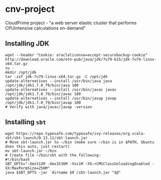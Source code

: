 # cnv-project
CloudPrime project - "a web server elastic cluster that performs CPUintensive calculations on-demand"

## Installing JDK
```
wget --header "Cookie: oraclelicense=accept-securebackup-cookie" http://download.oracle.com/otn-pub/java/jdk/7u79-b15/jdk-7u79-linux-x64.tar.gz
su - 
mkdir /opt/jdk
tar -zxf jdk-7u79-linux-x64.tar.gz -C /opt/jdk
update-alternatives --install /usr/bin/java java /opt/jdk/jdk1.7.0_79/bin/java 100
update-alternatives --install /usr/bin/javac javac /opt/jdk/jdk1.7.0_79/bin/javac 100
update-alternatives --install /usr/bin/javap javap /opt/jdk/jdk1.7.0_79/bin/javap 100
# Verify with java/javac/javap -version
```

## Installing `sbt`
```
wget https://repo.typesafe.com/typesafe/ivy-releases/org.scala-sbt/sbt-launch/0.13.11/sbt-launch.jar
# Move sbt-launch.jar to ~/bin (make sure ~/bin is in $PATH, Ubuntu does this auto, just restart)
mv sbt-launch.jar ~/bin
# Create file ~/bin/sbt with the following:
#!/bin/bash
SBT_OPTS="-Xms512M -Xmx1536M -Xss1M -XX:+CMSClassUnloadingEnabled -XX:MaxPermSize=256M"
java $SBT_OPTS -jar `dirname $0`/sbt-launch.jar "$@"
```
